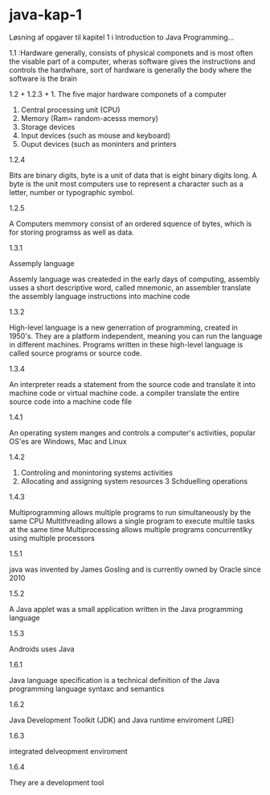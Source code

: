 # java-kap-1
Løsning af opgaver til kapitel 1 i Introduction to Java Programming...

1.1 :Hardware generally, consists of physical componets and is most often the visable part of a computer, wheras software gives the instructions and controls the hardwhare,  sort of hardware is generally the body where the software is the brain

1.2 + 1.2.3 + 1. The five major hardware componets of a computer 
1. Central processing unit (CPU)
2. Memory (Ram= random-acesss memory)
3. Storage devices
4. Input devices (such as mouse and keyboard)
5. Ouput devices (such as moninters and printers

1.2.4

Bits are binary digits, byte is a unit of data that is eight binary digits long. A byte is the unit most computers use to represent a character such as a letter, number or typographic symbol. 

1.2.5

A Computers memmory consist of an ordered squence of bytes, which is for storing programss as well as data.


1.3.1

Assemply language

Assemly language was createded in the early days of computing, assembly usses a short  descriptive word, called mnemonic, an assembler translate the assembly language instructions into machine code


1.3.2

High-level language is a new generration of programming, created in 1950's. They are a platform independent, meaning you can run the language in different machines. Programs written in these high-level language is called source programs or source code.

1.3.4

An interpreter reads a statement from the source code and translate it into machine code or virtual machine code. a compiler translate the entire source code into a machine code file

1.4.1

An operating system manges and controls a computer's activities, popular OS'es are Windows, Mac and Linux

1.4.2

1. Controling and monintoring systems activities 
2. Allocating and assigning system resources 
3 Schduelling operations

1.4.3

Multiprogramming allows multiple programs to run simultaneously by the same CPU
Multithreading allows a single program to execute multile tasks at the same time
Multiprocessing allows multiple programs concurrentlky using multiple processors

1.5.1

java was invented by James Gosling and is currently owned by Oracle since 2010

1.5.2

A Java applet was a small application written in the Java programming language

1.5.3

Androids uses Java 

1.6.1

Java language specification is a technical definition of the Java programming language syntaxc and semantics

1.6.2

Java Development Toolkit (JDK) and Java runtime enviroment (JRE)

1.6.3

integrated delveopment enviroment 

1.6.4

They are a development tool
